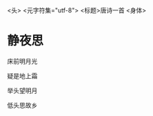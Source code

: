 <!DOCTYPE html>
<html lang="en">
<头>
<元字符集="utf-8">
<标题>唐诗一首</标题>
 </头>
  <身体>

<h1>静夜思</h1>
<p>床前明月光</p>
<p>疑是地上霜</p>
<p>举头望明月</p>
<p>低头思故乡</p>
</身体>
</html>
